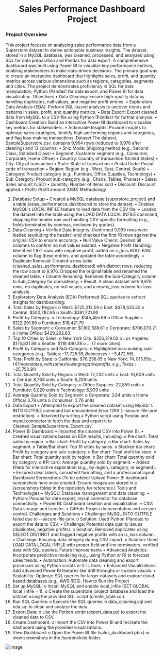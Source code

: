 <h1 align = center >Sales Performance Dashboard Project</h1>

<h3>Project Overview</h3>

This project focuses on analyzing sales performance data from a Superstore dataset to derive actionable business insights. The dataset, stored in a MySQL database, was cleaned, processed, and analyzed using SQL for data preparation and Pandas for data export. A comprehensive dashboard was built using Power BI to visualize key performance metrics, enabling stakeholders to make data-driven decisions.
The primary goal was to create an interactive dashboard that highlights sales, profit, and quantity metrics across various dimensions such as regions, categories, segments, and cities. The project demonstrates proficiency in SQL for data manipulation, Python (Pandas) for data export, and Power BI for data visualization.
Objectives
•	Data Cleaning: Ensure high-quality data by handling duplicates, null values, and negative profit entries.
•	Exploratory Data Analysis (EDA): Perform SQL-based analysis to uncover trends and patterns in sales, profit, and quantity metrics.
•	Data Export: Export cleaned data from MySQL to a CSV file using Python (Pandas) for further analysis.
•	Dashboard Creation: Build an interactive Power BI dashboard to visualize key metrics for stakeholders.
•	Actionable Insights: Provide insights to optimize sales strategies, identify high-performing regions and categories, and flag loss-making transactions.
Dataset
The dataset, SampleSuperstore.csv, contains 9,994 rows (reduced to 9,976 after cleaning) and 13 columns:
•	Ship Mode: Shipping method (e.g., Second Class, Standard Class)
•	Segment: Customer segment (e.g., Consumer, Corporate, Home Office)
•	Country: Country of transaction (United States)
•	City: City of transaction
•	State: State of transaction
•	Postal Code: Postal code of transaction
•	Region: Region (e.g., West, East, Central, South)
•	Category: Product category (e.g., Furniture, Office Supplies, Technology)
•	Sub_Category: Product sub-category (e.g., Chairs, Tables, Phones)
•	Sales: Sales amount (USD)
•	Quantity: Number of items sold
•	Discount: Discount applied
•	Profit: Profit amount (USD)
Methodology
1. Database Setup
•	Created a MySQL database (superstore_project) and a table (sales_performance_dashboard) to store the dataset.
•	Enabled MySQL's LOCAL INFILE feature to load data from the CSV file.
•	Loaded the dataset into the table using the LOAD DATA LOCAL INFILE command, skipping the header row and handling CSV-specific formatting (e.g., fields terminated by commas, enclosed by quotes).
2. Data Cleaning
•	Verified Data Integrity: Confirmed 9,993 rows were loaded (excluding the header) and checked the first 10 rows against the original CSV to ensure accuracy.
•	Null Value Check: Queried all columns to confirm no null values existed.
•	Negative Profit Handling: Identified 1,871 rows with negative profit, added an is_loss BOOLEAN column to flag these entries, and updated the table accordingly.
•	Duplicate Removal: Created a new table (cleaned_sales_performance_dashboard) with distinct rows, reducing the row count to 9,976. Dropped the original table and renamed the cleaned table.
•	Column Renaming: Renamed the Sub-Category column to Sub_Category for consistency.
•	Result: A clean dataset with 9,976 rows, no duplicates, no null values, and a new is_loss column for loss analysis.
3. Exploratory Data Analysis (EDA)
Performed SQL queries to extract insights for dashboarding:
1.	Total Sales by Region:
o	West: $725,012.58
o	East: $678,435.32
o	Central: $500,782.85
o	South: $391,721.90
2.	Profit by Category:
o	Technology: $145,455.66
o	Office Supplies: $122,291.80
o	Furniture: $18,421.79
3.	Sales by Segment:
o	Consumer: $1,160,589.61
o	Corporate: $706,070.21
o	Home Office: $429,292.83
4.	Top 10 Cities by Sales:
o	New York City: $256,319.00
o	Los Angeles: $175,831.89
o	Seattle: $119,460.28
o	... (7 more cities)
5.	Profit by Category and Sub-Category:
o	Highlighted loss-making sub-categories (e.g., Tables: -$17,725.59, Bookcases: -$3,472.56).
6.	Total Profit by State:
o	California: $76,258.05
o	New York: $74,015.55
o	... (47 more states, with some showing negative profits, e.g., Texas: -$25,750.91)
7.	Total Quantity Sold by Region:
o	West: 12,232 units
o	East: 10,609 units
o	Central: 8,768 units
o	South: 6,209 units
8.	Total Quantity Sold by Category:
o	Office Supplies: 22,859 units
o	Furniture: 8,020 units
o	Technology: 6,939 units
9.	Average Quantity Sold by Segment:
o	Corporate: 3.84 units
o	Home Office: 3.78 units
o	Consumer: 3.76 units
4. Data Export
•	Attempted to export the cleaned dataset using MySQL's INTO OUTFILE command but encountered Error 1290 (--secure-file-priv restriction).
•	Resolved by writing a Python script using Pandas and mysql.connector to fetch the data and export it to Cleaned_SampleSuperstore_Export.csv.
5. Power BI Dashboard
•	Imported the cleaned CSV into Power BI.
•	Created visualizations based on EDA results, including:
o	Pie chart: Total sales by region.
o	Bar chart: Profit by category.
o	Bar chart: Sales by segment.
o	Table/Bar chart: Top 10 cities by sales.
o	Stacked bar chart: Profit by category and sub-category.
o	Bar chart: Total profit by state.
o	Bar chart: Total quantity sold by region.
o	Bar chart: Total quantity sold by category.
o	KPI card: Average quantity sold by segment.
•	Added filters for interactive exploration (e.g., by region, category, or segment).
•	Ensured clear labels, consistent formatting, and a professional layout.
Dashboard Screenshots
(To be added: Upload Power BI dashboard screenshots here once created. Ensure images are stored in a /screenshots folder in the repository for reference.)
Tools and Technologies
•	MySQL: Database management and data cleaning.
•	Python: Pandas for data export, mysql.connector for database connectivity.
•	Power BI: Dashboard creation and visualization.
•	CSV: Data storage and transfer.
•	GitHub: Project documentation and version control.
Challenges and Solutions
•	Challenge: MySQL INTO OUTFILE failed due to --secure-file-priv.
o	Solution: Used Python (Pandas) to export the data to CSV.
•	Challenge: Potential data quality issues (duplicates, negative profits).
o	Solution: Removed duplicates using SELECT DISTINCT and flagged negative profits with an is_loss column.
•	Challenge: Ensuring data integrity during CSV import.
o	Solution: Used LOAD DATA LOCAL INFILE with proper field and line terminators, verified data with SQL queries.
Future Improvements
•	Advanced Analytics: Incorporate predictive modeling (e.g., using Python or R) to forecast sales trends.
•	Automation: Automate data cleaning and export processes using Python scripts or ETL tools.
•	Enhanced Visualizations: Add advanced Power BI features like drill-throughs or custom visuals.
•	Scalability: Optimize SQL queries for larger datasets and explore cloud-based databases (e.g., AWS RDS).
How to Run the Project
1.	Set up MySQL:
o	Install MySQL and enable local_infile (SET GLOBAL local_infile = 1).
o	Create the superstore_project database and load the dataset using the provided SQL script (create_table.sql).
2.	Run SQL Queries:
o	Execute the SQL queries in data_cleaning.sql and eda.sql to clean and analyze the data.
3.	Export Data:
o	Use the Python script (export_data.py) to export the cleaned data to CSV.
4.	Create Dashboard:
o	Import the CSV into Power BI and recreate the dashboard using the provided visualizations.
5.	View Dashboard:
o	Open the Power BI file (sales_dashboard.pbix) or view screenshots in the /screenshots folder.

![image](https://github.com/user-attachments/assets/5208b223-0f33-40d5-a522-2a68e62ac1ce)
